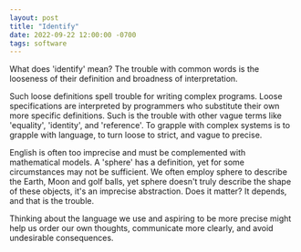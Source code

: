 ```yaml
---
layout: post
title: "Identify"
date: 2022-09-22 12:00:00 -0700
tags: software
---
```


What does 'identify' mean? The trouble with common words is the looseness of their definition and broadness of interpretation.

Such loose definitions spell trouble for writing complex programs. Loose specifications are interpreted by programmers who substitute their own more specific definitions. Such is the trouble with other vague terms like 'equality', 'identity', and 'reference'. To grapple with complex systems is to grapple with language, to turn loose to strict, and vague to precise.

English is often too imprecise and must be complemented with mathematical models. A 'sphere' has a definition, yet for some circumstances may not be sufficient. We often employ sphere to describe the Earth, Moon and golf balls, yet sphere doesn't truly describe the shape of these objects, it's an imprecise abstraction. Does it matter? It depends, and that is the trouble.

Thinking about the language we use and aspiring to be more precise might help us order our own thoughts, communicate more clearly, and avoid undesirable consequences.

